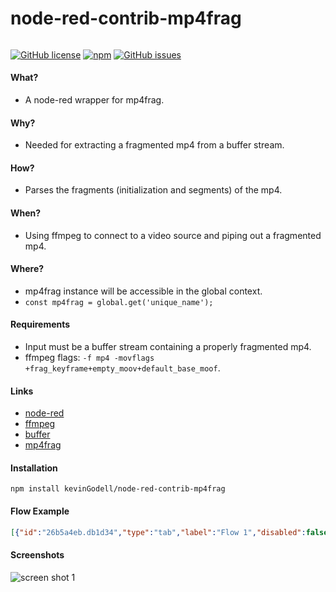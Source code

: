 # node-red-contrib-mp4frag
######
[![GitHub license](https://img.shields.io/badge/license-MIT-brightgreen.svg)](https://raw.githubusercontent.com/kevinGodell/node-red-contrib-mp4frag/master/LICENSE?token=ABOPHYQ73XPHMEGBSABCDJK7IKRQO)
[![npm](https://img.shields.io/npm/dt/node-red-contrib-mp4frag.svg?style=flat-square)](https://www.npmjs.com/package/node-red-contrib-mp4frag)
[![GitHub issues](https://img.shields.io/github/issues/kevinGodell/node-red-contrib-mp4frag.svg)](https://github.com/kevinGodell/node-red-contrib-mp4frag/issues)
#### What?
- A node-red wrapper for mp4frag.
#### Why?
- Needed for extracting a fragmented mp4 from a buffer stream.
#### How?
- Parses the fragments (initialization and segments) of the mp4.
#### When?
- Using ffmpeg to connect to a video source and piping out a fragmented mp4.
#### Where?
- mp4frag instance will be accessible in the global context.
- `const mp4frag = global.get('unique_name');`
#### Requirements
- Input must be a buffer stream containing a properly fragmented mp4.
- ffmpeg flags: `-f mp4 -movflags +frag_keyframe+empty_moov+default_base_moof`.
#### Links
- [node-red](https://nodered.org/)
- [ffmpeg](https://ffmpeg.org/)
- [buffer](https://nodejs.org/api/buffer.html)
- [mp4frag](https://www.npmjs.com/package/mp4frag)
#### Installation
```
npm install kevinGodell/node-red-contrib-mp4frag
```
#### Flow Example
```json
[{"id":"26b5a4eb.db1d34","type":"tab","label":"Flow 1","disabled":false,"info":""},{"id":"95acc154.09f0c","type":"inject","z":"26b5a4eb.db1d34","name":"Start stream","props":[{"p":"payload"}],"repeat":"","crontab":"","once":false,"onceDelay":0.1,"topic":"","payload":"true","payloadType":"str","x":110,"y":40,"wires":[["7dbc80c7.4e764"]]},{"id":"8b7657be.b17558","type":"inject","z":"26b5a4eb.db1d34","name":"Stop stream","props":[{"p":"payload"}],"repeat":"","crontab":"","once":false,"onceDelay":0.1,"topic":"","payload":"false","payloadType":"str","x":110,"y":86,"wires":[["7dbc80c7.4e764"]]},{"id":"7dbc80c7.4e764","type":"switch","z":"26b5a4eb.db1d34","name":"","property":"payload","propertyType":"msg","rules":[{"t":"eq","v":"true","vt":"str"},{"t":"eq","v":"false","vt":"str"}],"checkall":"true","repair":false,"outputs":2,"x":261,"y":40,"wires":[["70626fe2.0e9c5"],["fd61d017.59965"]]},{"id":"fd61d017.59965","type":"function","z":"26b5a4eb.db1d34","name":"stop","func":"msg= [\n    {\n    kill:'SIGHUP',\n    payload : 'SIGHUP'\n    }\n    \n    \n    ];     // set a new payload & the counter\nreturn msg;","outputs":1,"noerr":0,"initialize":"","finalize":"","x":281,"y":89,"wires":[["70626fe2.0e9c5"]]},{"id":"70626fe2.0e9c5","type":"exec","z":"26b5a4eb.db1d34","command":"ffmpeg -loglevel quiet -hwaccel rpi -c:v h264_mmal -rtsp_transport tcp -i  rtsp://192.168.1.4:554/user=admin_password=pass_channel=0_stream=0.sdp?real_stream -q 2 -vf fps=fps=2,scale=-1:-1 -c:v mjpeg -f image2pipe pipe:2 -an -c:v copy -f mp4 -movflags +frag_keyframe+empty_moov+default_base_moof pipe:1","addpay":false,"append":"","useSpawn":"true","timer":"","oldrc":false,"name":"front porch ip cam main","x":474,"y":49,"wires":[["9bfbb50a.54833"],["752eb.8f4e1d158"],["9bfbb50a.54833"]]},{"id":"522ad11.3d8643","type":"image","z":"26b5a4eb.db1d34","name":"","width":"320","data":"payload","dataType":"msg","thumbnail":false,"active":true,"pass":false,"outputs":0,"x":140,"y":180,"wires":[]},{"id":"752eb.8f4e1d158","type":"pipe2jpeg","z":"26b5a4eb.db1d34","name":"some name","x":680,"y":80,"wires":[["522ad11.3d8643"]]},{"id":"f94373f8.d3d9b","type":"http in","z":"26b5a4eb.db1d34","name":"","url":":base([a-z_]+).m3u8","method":"get","upload":false,"swaggerDoc":"","x":521,"y":196,"wires":[["575c6379.bf74dc"]]},{"id":"d360f454.75f2b8","type":"http in","z":"26b5a4eb.db1d34","name":"","url":"init-:base([a-z_]+).mp4","method":"get","upload":false,"swaggerDoc":"","x":531,"y":236,"wires":[["ccdad96e.857a08"]]},{"id":"bc4e092d.1ee938","type":"http in","z":"26b5a4eb.db1d34","name":"","url":":base([a-z_]+):seq(\\d+).m4s","method":"get","upload":false,"swaggerDoc":"","x":541,"y":276,"wires":[["39c27647.a5d5ca"]]},{"id":"be9c49a3.a66a78","type":"http in","z":"26b5a4eb.db1d34","name":"","url":":base([a-z_]+).m3u8.txt","method":"get","upload":false,"swaggerDoc":"","x":531,"y":316,"wires":[["3827e276.b31f8e"]]},{"id":"3827e276.b31f8e","type":"function","z":"26b5a4eb.db1d34","name":"mp4frag context","func":"const { base } = msg.req.params;\n\nconst mp4frag = global.get(base);\n\nconst m3u8 = mp4frag && mp4frag.m3u8;\n\nif (m3u8) {\n    msg.payload = m3u8;\n    msg.headers = {'content-type': 'text/plain'};\n} else {\n    msg.payload = 'm3u8 playlist not found';\n    msg.headers = {'content-type': 'text/plain'};\n    msg.statusCode = 404;\n}\n\nreturn msg;","outputs":1,"noerr":0,"initialize":"","finalize":"","x":791,"y":316,"wires":[["228a5549.40f13a"]]},{"id":"228a5549.40f13a","type":"http response","z":"26b5a4eb.db1d34","name":"","statusCode":"","headers":{},"x":961,"y":316,"wires":[]},{"id":"39c27647.a5d5ca","type":"function","z":"26b5a4eb.db1d34","name":"mp4frag context","func":"const { base, seq } = msg.req.params;\n\nconst mp4frag = global.get(base);\n\nconst segment = mp4frag && mp4frag.getHlsSegment(seq);\n\nif (segment) {\n    msg.payload = segment;\n    msg.headers = {'content-type': 'video/mp4'};\n} else {\n    msg.payload = `segment ${seq} not found`;\n    msg.headers = {'content-type': 'text/plain'};\n    msg.statusCode = 404;\n}\n\nreturn msg;","outputs":1,"noerr":0,"initialize":"","finalize":"","x":790,"y":276,"wires":[["4231b8b3.b0fa68"]]},{"id":"4231b8b3.b0fa68","type":"http response","z":"26b5a4eb.db1d34","name":"","statusCode":"","headers":{},"x":961,"y":276,"wires":[]},{"id":"ccdad96e.857a08","type":"function","z":"26b5a4eb.db1d34","name":"mp4frag context","func":"const { base } = msg.req.params;\n\nconst mp4frag = global.get(base);\n\nconst initialization = mp4frag && mp4frag.initialization;\n\nif (initialization) {\n    msg.payload = initialization;\n    msg.headers = {'content-type': 'video/mp4'};\n} else {\n    msg.payload = 'initialization fragment not found';\n    msg.headers = {'content-type': 'text/plain'};\n    msg.statusCode = 404;\n}\n\nreturn msg;","outputs":1,"noerr":0,"initialize":"","finalize":"","x":788,"y":236,"wires":[["270da754.a5f5e8"]]},{"id":"270da754.a5f5e8","type":"http response","z":"26b5a4eb.db1d34","name":"","statusCode":"","headers":{},"x":961,"y":236,"wires":[]},{"id":"575c6379.bf74dc","type":"function","z":"26b5a4eb.db1d34","name":"mp4frag context","func":"const { base } = msg.req.params;\n\nconst mp4frag = global.get(base);\n\nconst m3u8 = mp4frag && mp4frag.m3u8;\n\nif (m3u8) {\n    msg.payload = m3u8;\n    msg.headers = {'content-type': 'application/vnd.apple.mpegURL'};\n    //msg.headers = {'content-type': 'application/x-mpegURL'};\n    //msg.headers = {'content-type': 'application/x-mpegurl'};\n} else {\n    msg.payload = 'm3u8 playlist not found';\n    msg.headers = {'content-type': 'text/plain'};\n    msg.statusCode = 404;\n}\n\nreturn msg;","outputs":1,"noerr":0,"initialize":"","finalize":"","x":787,"y":196,"wires":[["5e29cec.60df53"]]},{"id":"5e29cec.60df53","type":"http response","z":"26b5a4eb.db1d34","name":"","statusCode":"","headers":{},"x":961,"y":196,"wires":[]},{"id":"9bfbb50a.54833","type":"mp4frag","z":"26b5a4eb.db1d34","uniqueName":"front_porch_main","hlsListSize":"4","contextAccess":"global","httpRoutes":false,"x":710,"y":20,"wires":[[]]},{"id":"387294df.f4c8f4","type":"ui_mp4_player","z":"26b5a4eb.db1d34","group":"ea204528.5e15d8","order":4,"width":"6","height":"3","name":"","sourceType":"url","sourceValue":"http://192.168.1.85:1880/front_porch_main.m3u8","aspectratio":"stretch","x":910,"y":60,"wires":[[]]},{"id":"ea204528.5e15d8","type":"ui_group","name":"Group 1","tab":"ef1a3eec.2694d","order":1,"disp":true,"width":6},{"id":"ef1a3eec.2694d","type":"ui_tab","z":"26b5a4eb.db1d34","name":"Dashboard","icon":"dashboard","order":1,"disabled":false,"hidden":false}]
```
#### Screenshots
![screen shot 1](screenshot1.png)
